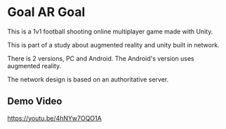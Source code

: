 # Goal AR Goal
This is a 1v1 football shooting online multiplayer game made with Unity.

This is part of a study about augmented reality and unity built in network.

There is 2 versions, PC and Android. The Android's version uses augmented reality.

The network design is based on an authoritative server.

## Demo Video
https://youtu.be/4hNYw7OQO1A
